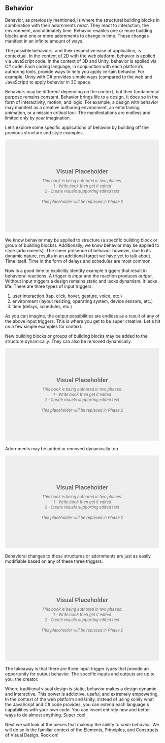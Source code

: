 ## Behavior

Behavior, as previously mentioned, is where the structural building blocks in combination with their adornments *react*. They react to interaction, the environment, and ultimately time. Behavior enables one or more building blocks and one or more adornments to change in time. These changes manifest in an infinite amount of ways.

The possible behaviors, and their respective ease of application, is contextual. In the context of 2D with the web platform, behavior is applied via JavaScript code. In the context of 3D and Unity, behavior is applied via C# code. Each coding language, in conjunction with each platform’s authoring tools, provide ways to help you apply certain behavior. For example, Unity with C# provides simple ways (compared to the web and JavaScript) to apply behavior in 3D space.

Behaviors may be different depending on the context, but their fundamental purpose remains constant. Behavior brings life to a design. It does so in the form of interactivity, motion, and logic. For example, a design with behavior may manifest as a creative authoring environment, an entertaining animation, or a mission critical tool. The manifestations are endless and limited only by your imagination.

Let’s explore some specific applications of behavior by building off the previous structure and style examples.

![TODO - (structural, styles, logical)](../assets/img/visual-todo-placeholder.jpg?v1.1 "TODO - (structural, styles, logical)")

We know behavior may be applied to structure (a specific building block or group of building blocks). Additionally, we know behavior may be applied to style (adornments). The sheer presence of behavior however, due to its dynamic nature, results in an additional target we have yet to talk about. Time itself. Time in the form of delays and schedules are most common.

Now is a good time to explicitly identify example triggers that result in behavioral reactions. A trigger is *input* and the reaction produces *output*. Without input triggers a design remains static and lacks dynamism. It lacks life. There are three types of input triggers:

1. user interaction (tap, click, hover, gesture, voice, etc.)
2. environment (layout resizing, operating system, device sensors, etc.)
3. time (delays, schedules, etc.)

As you can imagine, the output possibilities are endless as a result of any of the above input triggers. This is where you get to be super creative. Let's hit on a few simple examples for context.

New building blocks or groups of building blocks may be added to the structure dynamically. They can also be removed dynamically.

![TODO - Structural add/remove](../assets/img/visual-todo-placeholder.jpg?v1.1 "TODO - Structural add/remove")

Adornments may be added or removed dynamically too.

![TODO - Style add/remove](../assets/img/visual-todo-placeholder.jpg?v1.1 "TODO - Style add/remove")

Behavioral changes to these structures or adornments are just as easily modifiable based on any of these three triggers.

![TODO - Behavior change](../assets/img/visual-todo-placeholder.jpg?v1.1 "TODO - Behavior change")

The takeaway is that there are three input trigger types that provide an opportunity for output behavior. The specific inputs and outputs are up to you, the creator.

Where traditional visual design is static, behavior makes a design dynamic and interactive. This power is addictive, useful, and extremely empowering. In the context of the web platform and Unity, instead of using solely what the JavaScript and C# code provides, you can *extend* each language's capabilities with your *own* code. You can invent entirely new and better ways to do almost anything. Super cool.

Next we will look at the pieces that makeup the ability to *code behavior*. We will do so in the familiar context of the Elements, Principles, and Constructs of Visual Design. Rock on!
